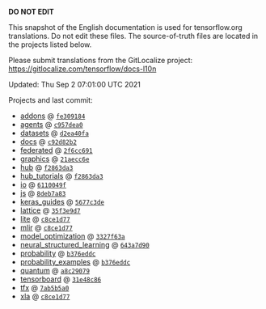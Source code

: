 __DO NOT EDIT__

This snapshot of the English documentation is used for tensorflow.org
translations. Do not edit these files. The source-of-truth files are located in
the projects listed below.

Please submit translations from the GitLocalize project: https://gitlocalize.com/tensorflow/docs-l10n

Updated: Thu Sep  2 07:01:00 UTC 2021

Projects and last commit:

- [addons](https://github.com/tensorflow/addons/tree/master/docs) @ <a href='https://github.com/tensorflow/addons/commit/fe309184917f0c20b0b4b2caf34981877cdeea40'><code>fe309184</code></a>
- [agents](https://github.com/tensorflow/agents/tree/master/docs) @ <a href='https://github.com/tensorflow/agents/commit/c957dea0d736c11891999344dd2c0d9926f89ff3'><code>c957dea0</code></a>
- [datasets](https://github.com/tensorflow/datasets/tree/master/docs) @ <a href='https://github.com/tensorflow/datasets/commit/d2ea40fa518e236170d404f2e0ca936d22af2059'><code>d2ea40fa</code></a>
- [docs](https://github.com/tensorflow/docs/tree/master/site/en) @ <a href='https://github.com/tensorflow/docs/commit/c92d82b2a5b6a148d728ce9cd64623a5c009330b'><code>c92d82b2</code></a>
- [federated](https://github.com/tensorflow/federated/tree/master/docs) @ <a href='https://github.com/tensorflow/federated/commit/2f6cc691be0da3eca5b935c9c4fb2660d8e1b09f'><code>2f6cc691</code></a>
- [graphics](https://github.com/tensorflow/graphics/tree/master/tensorflow_graphics/g3doc) @ <a href='https://github.com/tensorflow/graphics/commit/21aecc6e71ab5d5b5e7aea16143bd5338311bac5'><code>21aecc6e</code></a>
- [hub](https://github.com/tensorflow/hub/tree/master/docs) @ <a href='https://github.com/tensorflow/hub/commit/f2863da3d3784b0b41ae3e661c2f8486d9e6d465'><code>f2863da3</code></a>
- [hub_tutorials](https://github.com/tensorflow/hub/tree/master/examples/colab) @ <a href='https://github.com/tensorflow/hub/commit/f2863da3d3784b0b41ae3e661c2f8486d9e6d465'><code>f2863da3</code></a>
- [io](https://github.com/tensorflow/io/tree/master/docs) @ <a href='https://github.com/tensorflow/io/commit/6110049ff73ed5dc85046737f71057401b679eac'><code>6110049f</code></a>
- [js](https://github.com/tensorflow/tfjs-website/tree/master/docs) @ <a href='https://github.com/tensorflow/tfjs-website/commit/8deb7a83d6332ac85a80646b9d4927ba6772af6b'><code>8deb7a83</code></a>
- [keras_guides](https://github.com/tensorflow/docs/tree/snapshot-keras/site/en/guide/keras) @ <a href='https://github.com/tensorflow/docs/commit/5677c3deac1bf7cdaeaf3fc17ff3fe8ebe785179'><code>5677c3de</code></a>
- [lattice](https://github.com/tensorflow/lattice/tree/master/docs) @ <a href='https://github.com/tensorflow/lattice/commit/35f3e9d7da7f90a700d7a903e1818e82965f245c'><code>35f3e9d7</code></a>
- [lite](https://github.com/tensorflow/tensorflow/tree/master/tensorflow/lite/g3doc) @ <a href='https://github.com/tensorflow/tensorflow/commit/c8ce1d775f5ae327cd73437e51766087b92f673b'><code>c8ce1d77</code></a>
- [mlir](https://github.com/tensorflow/tensorflow/tree/master/tensorflow/compiler/mlir/g3doc) @ <a href='https://github.com/tensorflow/tensorflow/commit/c8ce1d775f5ae327cd73437e51766087b92f673b'><code>c8ce1d77</code></a>
- [model_optimization](https://github.com/tensorflow/model-optimization/tree/master/tensorflow_model_optimization/g3doc) @ <a href='https://github.com/tensorflow/model-optimization/commit/3327f63adea333bdb42172dc6e855208907300b3'><code>3327f63a</code></a>
- [neural_structured_learning](https://github.com/tensorflow/neural-structured-learning/tree/master/g3doc) @ <a href='https://github.com/tensorflow/neural-structured-learning/commit/643a7d901a6e32c4089387ed20378c387d02f7f8'><code>643a7d90</code></a>
- [probability](https://github.com/tensorflow/probability/tree/main/tensorflow_probability/g3doc) @ <a href='https://github.com/tensorflow/probability/commit/b376eddc210cf55b3e63a795cfcef81809301f67'><code>b376eddc</code></a>
- [probability_examples](https://github.com/tensorflow/probability/tree/main/tensorflow_probability/examples/jupyter_notebooks) @ <a href='https://github.com/tensorflow/probability/commit/b376eddc210cf55b3e63a795cfcef81809301f67'><code>b376eddc</code></a>
- [quantum](https://github.com/tensorflow/quantum/tree/master/docs) @ <a href='https://github.com/tensorflow/quantum/commit/a8c29079a4d05a8de0ce7ba4136fc5f95d5ea23c'><code>a8c29079</code></a>
- [tensorboard](https://github.com/tensorflow/tensorboard/tree/master/docs) @ <a href='https://github.com/tensorflow/tensorboard/commit/31e48c8616e75be4fffadb1efa720c9446de0460'><code>31e48c86</code></a>
- [tfx](https://github.com/tensorflow/tfx/tree/master/docs) @ <a href='https://github.com/tensorflow/tfx/commit/7ab5b5a02da6ea00e5bfa2575b0efc2d479585c2'><code>7ab5b5a0</code></a>
- [xla](https://github.com/tensorflow/tensorflow/tree/master/tensorflow/compiler/xla/g3doc) @ <a href='https://github.com/tensorflow/tensorflow/commit/c8ce1d775f5ae327cd73437e51766087b92f673b'><code>c8ce1d77</code></a>

